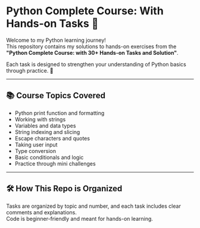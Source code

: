 # Python Complete Course: With Hands-on Tasks 🐍

Welcome to my Python learning journey!  
This repository contains my solutions to hands-on exercises from the **"Python Complete Course: with 30+ Hands-on Tasks and Solution"**.

Each task is designed to strengthen your understanding of Python basics through practice. 🚀

---

## 📚 Course Topics Covered

- Python print function and formatting
- Working with strings
- Variables and data types
- String indexing and slicing
- Escape characters and quotes
- Taking user input
- Type conversion
- Basic conditionals and logic
- Practice through mini challenges

---

## 🛠️ How This Repo is Organized

Tasks are organized by topic and number, and each task includes clear comments and explanations.  
Code is beginner-friendly and meant for hands-on learning.

